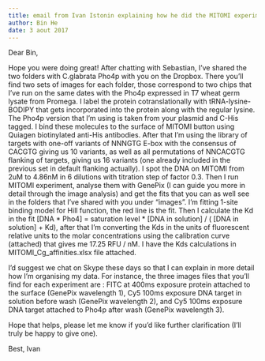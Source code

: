 ```yaml
---
title: email from Ivan Istonin explaining how he did the MITOMI experiment
author: Bin He
date: 3 aout 2017
---
```


Dear Bin,

Hope you were doing great! After chatting with Sebastian, I’ve shared the two folders with C.glabrata Pho4p with you on the Dropbox. There you’ll find two sets of images for each folder, those correspond to two chips that I’ve run on the same dates with the Pho4p expressed in T7 wheat germ lysate from Promega. I label the protein cotranslationally with tRNA-lysine-BODIPY that gets incorporated into the protein along with the regular lysine. The Pho4p version that I’m using is taken from your plasmid and C-His tagged. I bind these molecules to the surface of MITOMI button using Quiagen biotinylated anti-His antibodies. After that I’m using the library of targets with one-off variants of NNNGTG E-box with the consensus of CACGTG giving us 10 variants, as well as all permutations of NNCACGTG flanking of targets, giving us 16 variants (one already included in the previous set in default flanking actually). I spot the DNA on MITOMI from 2uM to 4.86nM in 6 dilutions with titration step of factor 0.3. Then I run MITOMI experiment, analyse them with GenePix (I can guide you more in detail through the image analysis) and get the fits that you can as well see in the folders that I’ve shared with you under “images”. I’m fitting 1-site binding model for Hill function, the red line is the fit. Then I calculate the Kd in the fit [DNA * Pho4] = saturation level * [DNA in solution] / ( [DNA in solution] + Kd), after that I’m converting the Kds in the units of fluorescent relative units to the molar concentrations using the calibration curve (attached) that gives me 17.25 RFU / nM. I have the Kds calculations in MITOMI_Cg_affinities.xlsx file attached.

I’d suggest we chat on Skype these days so that I can explain in more detail how I’m organising my data. For instance, the three images files that you’ll find for each experiment are : FITC at 400ms exposure protein attached to the surface (GenePix wavelength 1), Cy5 100ms exposure DNA target in solution before wash (GenePix wavelength 2), and Cy5 100ms exposure DNA target attached to Pho4p after wash (GenePix wavelength 3).

Hope that helps, please let me know if you’d like further clarification (I’ll truly be happy to give one).

Best,
Ivan
